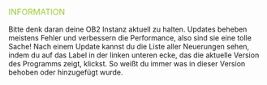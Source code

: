 <p style="font-size: 16px; color: yellowgreen;">INFORMATION</p>

Bitte denk daran deine OB2 Instanz aktuell zu halten. Updates beheben meistens Fehler und verbessern die Performance, also sind sie eine tolle Sache! Nach einem Update kannst du die Liste aller Neuerungen sehen, indem du auf das Label in der linken unteren ecke, das die aktuelle Version des Programms zeigt, klickst. So weißt du immer was in dieser Version behoben oder hinzugefügt wurde.
